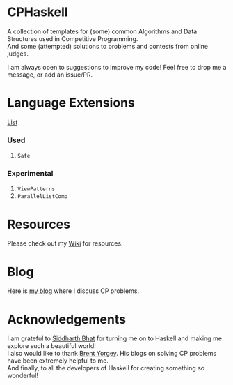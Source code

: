 CPHaskell
=========
A collection of templates for (some) common Algorithms and Data Structures used in Competitive Programming.  
And some (attempted) solutions to problems and contests from online judges.

I am always open to suggestions to improve my code! Feel free to drop me a message, or add an issue/PR.

Language Extensions
===================
[List](https://downloads.haskell.org/ghc/latest/docs/html/users_guide/glasgow_exts.html)

### Used
1. `Safe`

### Experimental
1. `ViewPatterns`
2. `ParallelListComp`

Resources
=========
Please check out my [Wiki](https://github.com/anurudhp/CPHaskell/wiki/2.-Learning-Resources) for resources.

Blog
====
Here is [my blog](https://anurudhp.github.io/CPHaskell/) where I discuss CP problems.

Acknowledgements
================
I am grateful to [Siddharth Bhat](http://github.com/bollu/) for turning me on to Haskell and making me explore such a beautiful world!  
I also would like to thank [Brent Yorgey](https://byorgey.wordpress.com/). His blogs on solving CP problems have been extremely helpful to me.  
And finally, to all the developers of Haskell for creating something so wonderful!
